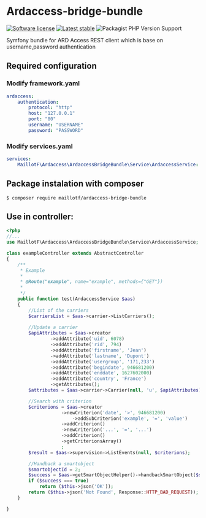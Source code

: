 # Ardaccess-bridge-bundle

[![Software license][ico-license]](LICENSE)
[![Latest stable][ico-version-stable]][link-packagist]
![Packagist PHP Version Support][ico-php-version]

Symfony bundle for ARD Access REST client which is base on username,password authentication

## Required configuration

### Modify framework.yaml
```yaml
ardaccess:
    authentication:
        protocol: "http"
        host: "127.0.0.1"
        port: "80"
        username: "USERNAME"
        password: "PASSWORD"
```

### Modify services.yaml
```yaml
services:
    MaillotF\Ardaccess\ArdaccessBridgeBundle\Service\ArdaccessService: '@ardaccess.service'
```

## Package instalation with composer

```console
$ composer require maillotf/ardaccess-bridge-bundle
```

## Use in controller:

```php
<?php
//...
use MaillotF\Ardaccess\ArdaccessBridgeBundle\Service\ArdaccessService;

class exampleController extends AbstractController
{
	/**
	 * Example
	 * 
	 * @Route("example", name="example", methods={"GET"})
	 * 
	 */
	public function test(ArdaccessService $aas)
	{
		//List of the carriers
		$carriersList = $aas->carrier->ListCarriers();
		
		//Update a carrier
		$apiAttributes = $aas->creator
				->addAttribute('uid', 6078)
				->addAttribute('rid', 794)
				->addAttribute('firstname', 'Jean')
				->addAttribute('lastname', 'Dupont')
				->addAttribute('usergroup', '171,233')
				->addAttribute('begindate', 946681200)
				->addAttribute('enddate', 1627602000)
				->addAttribute('country', 'France')
				->getAttributes();
		$attributes = $aas->carrier->Carrier(null, 'u', $apiAttributes);

		//Search with criterion
		$criterions = $aas->creator
					->newCriterion('date', '>', 946681200)
						->addSubCriterion('example', '=', 'value')
					->addCriterion()
					->newCriterion('...', '=', '...')
					->addCriterion()
					->getCriterionsArray()
					;
		$result = $aas->supervision->ListEvents(null, $criterions);

		//Handback a smartobject
		$smartobjectId = 2;
		$success = $aas->getSmartObjectHelper()->handbackSmartObject($smartObjectId);
		if ($success === true)
			return ($this->json('OK'));
		return ($this->json('Not Found', Response::HTTP_BAD_REQUEST));
	}

}
```

[ico-license]: https://img.shields.io/github/license/maillotf/ardaccess-bridge-bundle.svg
[ico-version-stable]: https://img.shields.io/packagist/v/maillotf/ardaccess-bridge-bundle
[ico-php-version]: https://img.shields.io/packagist/php-v/maillotf/ardaccess-bridge-bundle

[link-packagist]: https://packagist.org/packages/maillotf/ardaccess-bridge-bundle